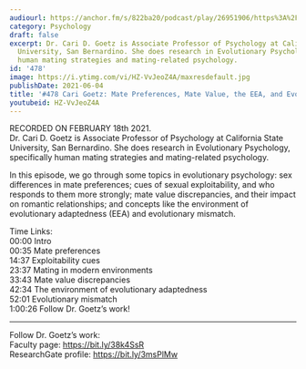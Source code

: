```yaml
---
audiourl: https://anchor.fm/s/822ba20/podcast/play/26951906/https%3A%2F%2Fd3ctxlq1ktw2nl.cloudfront.net%2Fstaging%2F2021-1-19%2Fba8065cb-c5e4-0a6f-9979-9cecf1486346.m4a
category: Psychology
draft: false
excerpt: Dr. Cari D. Goetz is Associate Professor of Psychology at California State
  University, San Bernardino. She does research in Evolutionary Psychology, specifically
  human mating strategies and mating-related psychology.
id: '478'
image: https://i.ytimg.com/vi/HZ-VvJeoZ4A/maxresdefault.jpg
publishDate: 2021-06-04
title: '#478 Cari Goetz: Mate Preferences, Mate Value, the EEA, and Evolutionary Mismatch'
youtubeid: HZ-VvJeoZ4A
---
```

<div class="timelinks">

RECORDED ON FEBRUARY 18th 2021.  
Dr. Cari D. Goetz is Associate Professor of Psychology at California State University, San Bernardino. She does research in Evolutionary Psychology, specifically human mating strategies and mating-related psychology.

In this episode, we go through some topics in evolutionary psychology: sex differences in mate preferences; cues of sexual exploitability, and who responds to them more strongly; mate value discrepancies, and their impact on romantic relationships; and concepts like the environment of evolutionary adaptedness (EEA) and evolutionary mismatch.

Time Links:  
<time>00:00</time> Intro  
<time>00:35</time> Mate preferences  
<time>14:37</time> Exploitability cues  
<time>23:37</time> Mating in modern environments  
<time>33:43</time> Mate value discrepancies  
<time>42:34</time> The environment of evolutionary adaptedness  
<time>52:01</time> Evolutionary mismatch  
<time>1:00:26</time> Follow Dr. Goetz’s work!

---

Follow Dr. Goetz’s work:  
Faculty page: https://bit.ly/38k4SsR  
ResearchGate profile: https://bit.ly/3msPlMw
</div>

